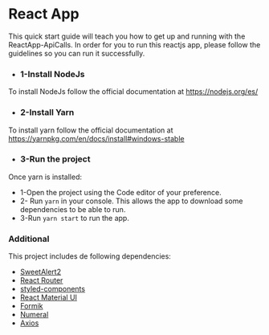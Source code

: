 # React App


This quick start guide will teach you how to get up and running with the ReactApp-ApiCalls. In order for you to run this reactjs app, please follow the guidelines so you can run it successfully.

* ### 1-Install NodeJs

To install NodeJs follow the official documentation at https://nodejs.org/es/

* ### 2-Install Yarn

To install yarn follow the official documentation at https://yarnpkg.com/en/docs/install#windows-stable

* ### 3-Run the project

Once yarn is installed:
* 1-Open the project using the Code editor of your preference.
* 2- Run ```yarn``` in your console. This allows the app to download some dependencies to be able to run.
* 3-Run ```yarn start``` to run the app.


### Additional
This project includes de following dependencies:

* [SweetAlert2](https://sweetalert2.github.io/)
* [React Router](https://www.npmjs.com/package/react-router-dom)
* [styled-components](https://www.styled-components.com/)
* [React Material UI](https://material-ui.com/getting-started/installation/)
* [Formik](https://jaredpalmer.com/formik/docs/overview)
* [Numeral](http://numeraljs.com/)
* [Axios](https://www.npmjs.com/package/axios)



```
